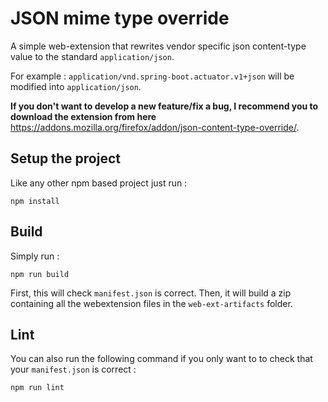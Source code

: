 # JSON mime type override

A simple web-extension that rewrites vendor specific json content-type value to the standard `application/json`.

For example : `application/vnd.spring-boot.actuator.v1+json` will be modified into `application/json`.

**If you don't want to develop a new feature/fix a bug, I recommend you to download the extension from here** https://addons.mozilla.org/firefox/addon/json-content-type-override/.

## Setup the project

Like any other npm based project just run :

	npm install

## Build

Simply run :

	npm run build

First, this will check `manifest.json` is correct. Then, it will build a zip containing all the webextension files in the `web-ext-artifacts` folder.

## Lint

You can also run the following command if you only want to to check that your `manifest.json` is correct :

	npm run lint

